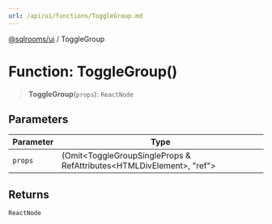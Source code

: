 ```yaml
---
url: /api/ui/functions/ToggleGroup.md
---
```

[@sqlrooms/ui](../index.md) / ToggleGroup

# Function: ToggleGroup()

> **ToggleGroup**(`props`): `ReactNode`

## Parameters

| Parameter | Type |
| ------ | ------ |
| `props` | (Omit\<ToggleGroupSingleProps & RefAttributes\<HTMLDivElement>, "ref"> | Omit\<ToggleGroupMultipleProps & RefAttributes<...>, "ref">) & VariantProps<...> & `RefAttributes`<`HTMLDivElement`> |

## Returns

`ReactNode`
